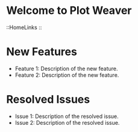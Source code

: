 <div class="mb-20 text-2xl text-center">

# Welcome to Plot Weaver

</div>

::HomeLinks
::

<div class="px-10 mt-20 space-y-10 text-xl font-bold text-center">

# New Features

<div class="rounded-2xl shadow-gray-900 w-1/2 p-4 text-left text-white bg-gray-700 border-4 border-gray-500 shadow-inner">

- Feature 1: Description of the new feature.
- Feature 2: Description of the new feature.

</div>

# Resolved Issues

<div class="rounded-2xl shadow-gray-900 w-1/2 p-4 text-left text-white bg-gray-700 border-4 border-gray-500 shadow-inner">

- Issue 1: Description of the resolved issue.
- Issue 2: Description of the resolved issue.

</div>

</div>
